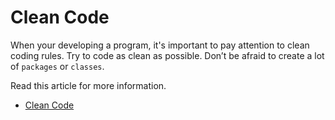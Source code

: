 # Clean Code

When your developing a program, it's important to pay attention to clean coding rules.
Try to code as clean as possible. Don’t be afraid to create a lot of ```packages``` or ```classes```.

Read this article for more information.

- [Clean Code](https://gist.github.com/wojteklu/73c6914cc446146b8b533c0988cf8d29)
